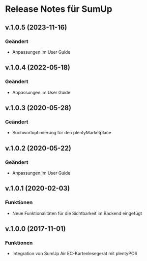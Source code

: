 # Release Notes für SumUp

## v.1.0.5 (2023-11-16)
### Geändert
- Anpassungen im User Guide

## v.1.0.4 (2022-05-18)
### Geändert
- Anpassungen im User Guide

## v.1.0.3 (2020-05-28)
### Geändert
- Suchwortoptimierung für den plentyMarketplace

## v.1.0.2 (2020-05-22)
### Geändert
- Anpassungen im User Guide

## v.1.0.1 (2020-02-03)
### Funktionen
-  Neue Funktionalitäten für die Sichtbarkeit im Backend eingefügt

## v.1.0.0 (2017-11-01)
### Funktionen
- Integration von SumUp Air EC-Kartenlesegerät mit plentyPOS
